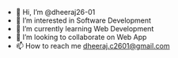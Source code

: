 - 👋 Hi, I’m @dheeraj26-01
- 👀 I’m interested in Software Development
- 🌱 I’m currently learning Web Development
- 💞️ I’m looking to collaborate on Web App
- 📫 How to reach me dheeraj.c2601@gmail.com

<!---
dheeraj26-01/dheeraj26-01 is a ✨ special ✨ repository because its `README.md` (this file) appears on your GitHub profile.
You can click the Preview link to take a look at your changes.
--->
